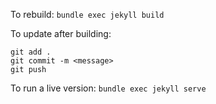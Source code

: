 To rebuild: `bundle exec jekyll build`

To update after building: 
```
git add .
git commit -m <message>
git push
```

To run a live version: `bundle exec jekyll serve`
